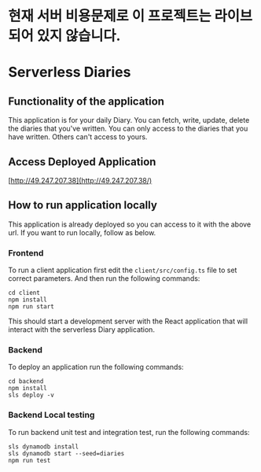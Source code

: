 # 현재 서버 비용문제로 이 프로젝트는 라이브되어 있지 않습니다.

# Serverless Diaries

## Functionality of the application

This application is for your daily Diary. You can fetch, write, update, delete the diaries that you've written. You can only access to the diaries that you have written. Others can't access to yours.

## Access Deployed Application

[http://49.247.207.38](http://49.247.207.38/)

## How to run application locally

This application is already deployed so you can access to it with the above url. If you want to run locally, follow as below.

### Frontend

To run a client application first edit the `client/src/config.ts` file to set correct parameters. And then run the following commands:

```
cd client
npm install
npm run start
```

This should start a development server with the React application that will interact with the serverless Diary application.

### Backend

To deploy an application run the following commands:

```
cd backend
npm install
sls deploy -v
```

### Backend Local testing

To run backend unit test and integration test, run the following commands:

```
sls dynamodb install
sls dynamodb start --seed=diaries
npm run test
```
